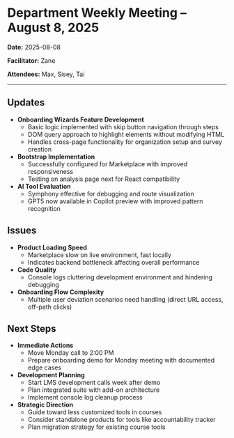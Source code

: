 # Department Weekly Meeting – August 8, 2025

**Date:** 2025-08-08

**Facilitator:** Zane

**Attendees:** Max, Sisey, Tai

---

## Updates

- **Onboarding Wizards Feature Development**
  - Basic logic implemented with skip button navigation through steps
  - DOM query approach to highlight elements without modifying HTML
  - Handles cross-page functionality for organization setup and survey creation
- **Bootstrap Implementation**
  - Successfully configured for Marketplace with improved responsiveness
  - Testing on analysis page next for React compatibility
- **AI Tool Evaluation**
  - Symphony effective for debugging and route visualization
  - GPT5 now available in Copilot preview with improved pattern recognition

## Issues

- **Product Loading Speed**
  - Marketplace slow on live environment, fast locally
  - Indicates backend bottleneck affecting overall performance
- **Code Quality**
  - Console logs cluttering development environment and hindering debugging
- **Onboarding Flow Complexity**
  - Multiple user deviation scenarios need handling (direct URL access, off-path clicks)

## Next Steps

- **Immediate Actions**
  - Move Monday call to 2:00 PM
  - Prepare onboarding demo for Monday meeting with documented edge cases
- **Development Planning**
  - Start LMS development calls week after demo
  - Plan integrated suite with add-on architecture
  - Implement console log cleanup process
- **Strategic Direction**
  - Guide toward less customized tools in courses
  - Consider standalone products for tools like accountability tracker
  - Plan migration strategy for existing course tools

